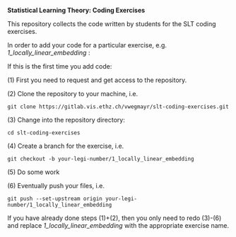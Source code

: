 **Statistical Learning Theory: Coding Exercises**

This repository collects the code written by students for the SLT coding exercises.

In order to add your code for a particular exercise, e.g. *1_locally_linear_embedding* :

If this is the first time you add code:

(1) First you need to request and get access to the repository.

(2) Clone the repository to your machine, i.e.

    git clone https://gitlab.vis.ethz.ch/vwegmayr/slt-coding-exercises.git
    
(3) Change into the repository directory:
    
    cd slt-coding-exercises
    
(4) Create a branch for the exercise, i.e.

    git checkout -b your-legi-number/1_locally_linear_embedding
    
(5) Do some work

(6) Eventually push your files, i.e.

    git push --set-upstream origin your-legi-number/1_locally_linear_embedding
    
If you have already done steps (1)+(2), then you only need to redo (3)-(6) and replace *1_locally_linear_embedding* with the appropriate exercise name.
